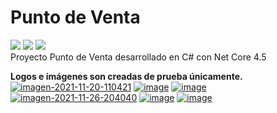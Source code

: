 # Punto de Venta
![](https://img.shields.io/badge/Fase%3A-En%20desarrollo-blue)
![](https://img.shields.io/github/last-commit/Josephglz/PuntoDeVenta)
![](https://img.shields.io/github/languages/top/Josephglz/PuntoDeVenta)<br>
Proyecto Punto de Venta desarrollado en C# con Net Core 4.5<br>


<b>Logos e imágenes son creadas de prueba únicamente.</b><br>
<a href="https://imgbb.com/"><img src="https://i.ibb.co/9q5GPYf/imagen-2021-11-20-110421.png" alt="imagen-2021-11-20-110421" border="0"></a>
<a href="https://imgbb.com/"><img src="https://i.ibb.co/S3CjTFW/image.png" alt="image" border="0"></a>
<a href="https://ibb.co/c8xRn7W"><img src="https://i.ibb.co/8xXGZSy/image.png" alt="image" border="0"></a>
<a href="https://ibb.co/dtdSWDr"><img src="https://i.ibb.co/8bWJK90/imagen-2021-11-26-204040.png" alt="imagen-2021-11-26-204040" border="0"></a>
<a href="https://ibb.co/Sf0JLwD"><img src="https://i.ibb.co/qJ9xZYL/image.png" alt="image" border="0"></a>
<a href="https://ibb.co/kgX6RZP"><img src="https://i.ibb.co/xS68pZr/image.png" alt="image" border="0"></a>
